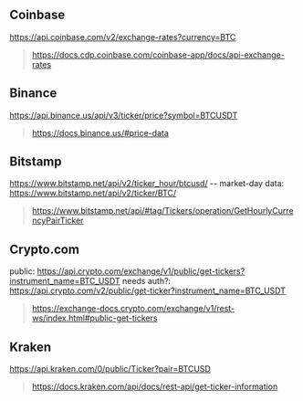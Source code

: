 ## Coinbase
https://api.coinbase.com/v2/exchange-rates?currency=BTC

> https://docs.cdp.coinbase.com/coinbase-app/docs/api-exchange-rates

## Binance
https://api.binance.us/api/v3/ticker/price?symbol=BTCUSDT

> https://docs.binance.us/#price-data

## Bitstamp
https://www.bitstamp.net/api/v2/ticker_hour/btcusd/
-- market-day data: https://www.bitstamp.net/api/v2/ticker/BTC/ 

> https://www.bitstamp.net/api/#tag/Tickers/operation/GetHourlyCurrencyPairTicker

## Crypto.com
public: https://api.crypto.com/exchange/v1/public/get-tickers?instrument_name=BTC_USDT
needs auth?: https://api.crypto.com/v2/public/get-ticker?instrument_name=BTC_USDT

> https://exchange-docs.crypto.com/exchange/v1/rest-ws/index.html#public-get-tickers

## Kraken
https://api.kraken.com/0/public/Ticker?pair=BTCUSD 

> https://docs.kraken.com/api/docs/rest-api/get-ticker-information